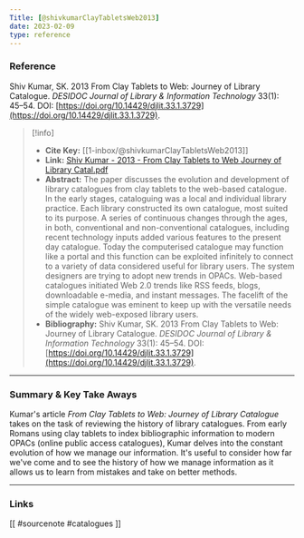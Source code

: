 ```yaml
---
Title: [@shivkumarClayTabletsWeb2013]
date: 2023-02-09
type: reference
---
```


### Reference 

Shiv Kumar, SK. 2013 From Clay Tablets to Web: Journey of Library Catalogue. _DESIDOC Journal of Library & Information Technology_ 33(1): 45–54. DOI: [https://doi.org/10.14429/djlit.33.1.3729](https://doi.org/10.14429/djlit.33.1.3729).

> [!info]
> - **Cite Key:** [[1-inbox/@shivkumarClayTabletsWeb2013]]
> - **Link:** [Shiv Kumar - 2013 - From Clay Tablets to Web Journey of Library Catal.pdf](file://C:\Users\sophi\Zotero\storage\8E3JPUZF\Shiv%20Kumar%20-%202013%20-%20From%20Clay%20Tablets%20to%20Web%20Journey%20of%20Library%20Catal.pdf)
> - **Abstract:** The paper discusses the evolution and development of library catalogues from clay tablets to the web-based catalogue. In the early stages, cataloguing was a local and individual library practice. Each library constructed its own catalogue, most suited to its purpose. A series of continuous changes through the ages, in both, conventional and non-conventional catalogues, including recent technology inputs added various features to the present day catalogue. Today the computerised catalogue may function like a portal and this function can be exploited infinitely to connect to a variety of data considered useful for library users. The system designers are trying to adopt new trends in OPACs. Web-based catalogues initiated Web 2.0 trends like RSS feeds, blogs, downloadable e-media, and instant messages. The facelift of the simple catalogue was eminent to keep up with the versatile needs of the widely web-exposed library users.
> - **Bibliography:** Shiv Kumar, SK. 2013 From Clay Tablets to Web: Journey of Library Catalogue. _DESIDOC Journal of Library & Information Technology_ 33(1): 45–54. DOI: [https://doi.org/10.14429/djlit.33.1.3729](https://doi.org/10.14429/djlit.33.1.3729).

---

### Summary & Key Take Aways

Kumar's article *From Clay Tablets to Web: Journey of Library Catalogue* takes on the task of reviewing the history of library catalogues. From early Romans using clay tablets to index bibliographic information to modern OPACs (online public access catalogues), Kumar delves into the constant evolution of how we manage our information. It's useful to consider how far we've come and to see the history of how we manage information as it allows us to learn from mistakes and take on better methods. 

--- 

### Links

[[ #sourcenote #catalogues ]]

